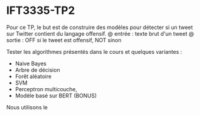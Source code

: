 # IFT3335-TP2

Pour ce TP, le but est de construire des modèles pour détecter si un tweet sur Twitter contient du langage offensif.
    @ entrée : texte brut d'un tweet
    @ sortie : OFF si le tweet est offensif, NOT sinon

Tester les algorithmes présentés dans le cours et quelques variantes : 
- Naive Bayes
- Arbre de décision
- Forêt aléatoire
- SVM
- Perceptron multicouche,
- Modèle basé sur BERT (BONUS)

Nous utilisons le 
